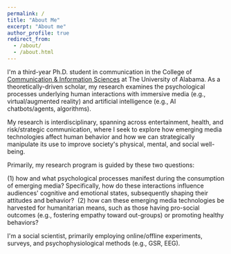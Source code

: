 ```yaml
---
permalink: /
title: "About Me"
excerpt: "About me"
author_profile: true
redirect_from: 
  - /about/
  - /about.html
---
```


I'm a third-year Ph.D. student in communication in the College of [Communication & Information Sciences](https://cis.ua.edu) at The University of Alabama. As a theoretically-driven scholar, my research examines the psychological processes underlying human interactions with immersive media (e.g., virtual/augmented reality) and artificial intelligence (e.g., AI chatbots/agents, algorithms).

My research is interdisciplinary, spanning across entertainment, health, and risk/strategic communication, where I seek to explore how emerging media technologies affect human behavior and how we can strategically manipulate its use to improve society's physical, mental, and social well-being.

Primarily, my research program is guided by these two questions:

(1) how and what psychological processes manifest during the consumption of emerging media? Specifically, how do these interactions influence audiences' cognitive and emotional states, subsequently shaping their attitudes and behavior?
​
(2) how can these emerging media technologies be harvested for humanitarian means, such as those having pro-social outcomes (e.g., fostering empathy toward out-groups) or promoting healthy behaviors?

I'm a social scientist, primarily employing online/offline experiments, surveys, and psychophysiological methods (e.g., GSR, EEG).
